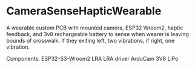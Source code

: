 # CameraSenseHapticWearable

A wearable custom PCB with mounted camera, ESP32 Wroom2, haptic feedback, and 3v8 rechargeable battery to sense when wearer is leaving bounds of crosswalk.
If they exiting left, two vibrations, if right, one vibration.

Components:
ESP32-S3-Wroom2
LRA
LRA driver
ArduCam
3V8 LiPo
